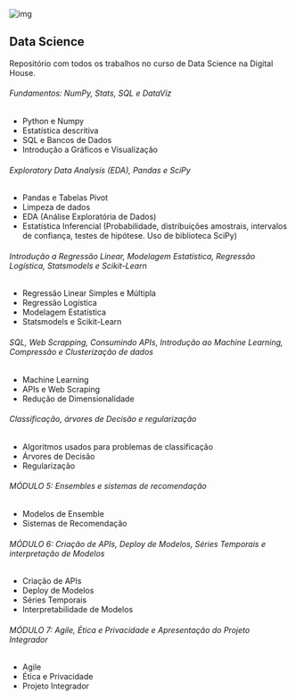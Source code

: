 ![img](https://raw.githubusercontent.com/arthurtavari/portfolio_data_science/master/img/layout.jpg)
## Data Science
Repositório com todos os trabalhos no curso de Data Science na Digital House.

###### Fundamentos: NumPy, Stats, SQL e DataViz
* Python e Numpy
* Estatística descritiva
* SQL e Bancos de Dados
* Introdução a Gráficos e Visualização

###### Exploratory Data Analysis (EDA), Pandas e SciPy <br>
* Pandas e Tabelas Pivot
* Limpeza de dados
* EDA (Análise Exploratória de Dados)
* Estatística Inferencial (Probabilidade, distribuições amostrais, intervalos de confiança, testes de hipótese. Uso de biblioteca SciPy)

###### Introdução a Regressão Linear, Modelagem Estatística, Regressão Logística, Statsmodels e Scikit-Learn <br>
* Regressão Linear Simples e Múltipla
* Regressão Logística
* Modelagem Estatística
* Statsmodels e Scikit-Learn

###### SQL, Web Scrapping, Consumindo APIs, Introdução ao Machine Learning, Compressão e Clusterização de dados  <br>
* Machine Learning
* APIs e Web Scraping
* Redução de Dimensionalidade

###### Classificação, árvores de Decisão e regularização  <br>
* Algoritmos usados para problemas de classificação
* Árvores de Decisão
* Regularização

###### MÓDULO 5: Ensembles e sistemas de recomendação  <br>
* Modelos de Ensemble
* Sistemas de Recomendação

###### MÓDULO 6: Criação de APIs, Deploy de Modelos, Séries Temporais e interpretação de Modelos
* Criação de APIs
* Deploy de Modelos
* Séries Temporais
* Interpretabilidade de Modelos

###### MÓDULO 7: Agile, Ética e Privacidade e Apresentação do Projeto Integrador
* Agile
* Ética e Privacidade
* Projeto Integrador

